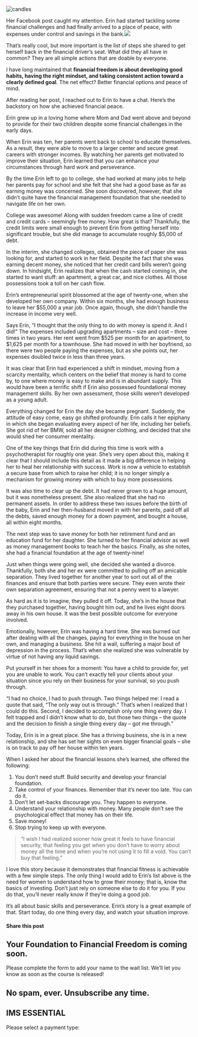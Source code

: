 ![candles](https://yourfinanciallaunchpad.com/wp-content/uploads/elementor/thumbs/candles-1441889-1280x960-qdc6cpthe1jg09nepcheyd0ymqwyqy89x64timb4aw.jpg "candles-1441889-1280×960")

Her Facebook post caught my attention. Erin had started tackling some financial challenges and had finally arrived to a place of peace, with expenses under control and savings in the bank.![](http://yflmainprod.wpengine.com/wp-content/uploads/2017/09/candles-1441889-1280x960-289x300.jpg)

That’s really cool, but more important is the list of steps she shared to get herself back in the financial driver’s seat. What did they all have in common? They are all simple actions that are doable by everyone.

I have long maintained that **financial freedom is about developing good habits, having the right mindset, and taking consistent action toward a clearly defined goal**. The net effect? Better financial options and peace of mind.

After reading her post, I reached out to Erin to have a chat. Here’s the backstory on how she achieved financial peace.

Erin grew up in a loving home where Mom and Dad went above and beyond to provide for their two children despite some financial challenges in the early days.

When Erin was ten, her parents went back to school to educate themselves. As a result, they were able to move to a larger center and secure great careers with stronger incomes. By watching her parents get motivated to improve their situation, Erin learned that you can enhance your circumstances through hard work and perseverance.

By the time Erin left to go to college, she had worked at many jobs to help her parents pay for school and she felt that she had a good base as far as earning money was concerned. She soon discovered, however, that she didn’t quite have the financial management foundation that she needed to navigate life on her own.

College was awesome! Along with sudden freedom came a line of credit and credit cards – seemingly free money. How great is that? Thankfully, the credit limits were small enough to prevent Erin from getting herself into significant trouble, but she did manage to accumulate roughly $5,000 of debt.

In the interim, she changed colleges, obtained the piece of paper she was looking for, and started to work in her field. Despite the fact that she was earning decent money, she noticed that her credit card bills weren’t going down. In hindsight, Erin realizes that when the cash started coming in, she started to want stuff: an apartment, a great car, and nice clothes. All those possessions took a toll on her cash flow.

Erin’s entrepreneurial spirit blossomed at the age of twenty-one, when she developed her own company. Within six months, she had enough business to leave her $55,000 a year job. Once again, though, she didn’t handle the increase in income very well.

Says Erin, “I thought that the only thing to do with money is spend it. And I did!” The expenses included upgrading apartments – size and cost – three times in two years. Her rent went from $525 per month for an apartment, to $1,625 per month for a townhouse. She had moved in with her boyfriend, so there were two people paying the expenses, but as she points out, her expenses doubled twice in less than three years.

It was clear that Erin had experienced a shift in mindset, moving from a scarcity mentality, which centers on the belief that money is hard to come by, to one where money is easy to make and is in abundant supply. This would have been a terrific shift if Erin also possessed foundational money management skills. By her own assessment, those skills weren’t developed as a young adult.

Everything changed for Erin the day she became pregnant. Suddenly, the attitude of easy come, easy go shifted profoundly. Erin calls it her epiphany in which she began evaluating every aspect of her life, including her beliefs. She got rid of her BMW, sold all her designer clothing, and decided that she would shed her consumer mentality.

One of the key things that Erin did during this time is work with a psychotherapist for roughly one year. She’s very open about this, making it clear that I should include this detail as it made a big difference in helping her to heal her relationship with success. Work is now a vehicle to establish a secure base from which to raise her child; it is no longer simply a mechanism for growing money with which to buy more possessions.

It was also time to clear up the debt. It had never grown to a huge amount, but it was nonetheless present. She also realized that she had no permanent assets. In order to address these two issues before the birth of the baby, Erin and her then-husband moved in with her parents, paid off all the debts, saved enough money for a down payment, and bought a house, all within eight months.

The next step was to save money for both her retirement fund and an education fund for her daughter. She turned to her financial advisor as well as money management books to teach her the basics. Finally, as she notes, she had a financial foundation at the age of twenty-nine!

Just when things were going well, she decided she wanted a divorce. Thankfully, both she and her ex were committed to pulling off an amicable separation. They lived together for another year to sort out all of the finances and ensure that both parties were secure. They even wrote their own separation agreement, ensuring that not a penny went to a lawyer.

As hard as it is to imagine, they pulled it off. Today, she’s in the house that they purchased together, having bought him out, and he lives eight doors away in his own house. It was the best possible outcome for everyone involved.

Emotionally, however, Erin was having a hard time. She was burned out after dealing with all the changes, paying for everything in the house on her own, and managing a business. She hit a wall, suffering a major bout of depression in the process. That’s when she realized she was vulnerable by virtue of not having any liquid savings.

Put yourself in her shoes for a moment: You have a child to provide for, yet you are unable to work. You can’t exactly tell your clients about your situation since you rely on their business for your survival, so you push through.

“I had no choice, I had to push through. Two things helped me: I read a quote that said, “The only way out is through.” That’s when I realized that I could do this. Second, I decided to accomplish only one thing every day. I felt trapped and I didn’t know what to do, but those two things – the quote and the decision to finish a single thing every day – got me through.”

Today, Erin is in a great place. She has a thriving business, she is in a new relationship, and she has set her sights on even bigger financial goals – she is on track to pay off her house within ten years.

When I asked her about the financial lessons she’s learned, she offered the following:

1. You don’t need stuff. Build security and develop your financial foundation.
2. Take control of your finances. Remember that it’s never too late. You can do it.
3. Don’t let set-backs discourage you. They happen to everyone.
4. Understand your relationship with money. Many people don’t see the psychological effect that money has on their life.
5. Save money!
6. Stop trying to keep up with everyone.

> “I wish I had realized sooner how great it feels to have financial security, that feeling you get when you don’t have to worry about money all the time and when you’re not using it to fill a void. You can’t buy that feeling.”

I love this story because it demonstrates that financial fitness is achievable with a few simple steps. The only thing I would add to Erin’s list above is the need for women to understand how to grow their money; that is, know the basics of investing. Don’t just rely on someone else to do it for you. If you do that, you’ll never really know if they’re doing a good job.

It’s all about basic skills and perseverance. Erin’s story is a great example of that. Start today, do one thing every day, and watch your situation improve.

#### Share this post

## Your Foundation to Financial Freedom is coming soon.

Please complete the form to add your name to the wait list. We’ll let you know as soon as the course is released!

## No spam, ever. Unsubscribe any time.

## IMS ESSENTIAL

Please select a payment type: